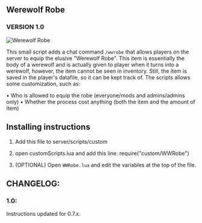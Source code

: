 ﻿## Werewolf Robe
### VERSION 1.0

![Werewolf Robe](https://i.imgur.com/7Ylemds.png)

This small script adds a chat command `/wwrobe` that allows players on the server to equip the elusive "Werewolf Robe". This item is essentially the body of a werewolf and is actually given to player when it turns into a werewolf, however, the item cannot be seen in inventory. Still, the item is saved in the player's datafile, so it can be kept track of. The scripts allows some customization, such as:

• Who is allowed to equip the robe (everyone/mods and admins/admins only)
• Whether the process cost anything (both the item and the amount of item)

## Installing instructions

1) Add this file to server/scripts/custom
2) open customScripts.lua and add this line: require("custom/WWRobe")

10) (OPTIONAL) Open `WWRobe.lua` and edit the variables at the top of the file.

## CHANGELOG:
### 1.0:
Instructions updated for 0.7.x.